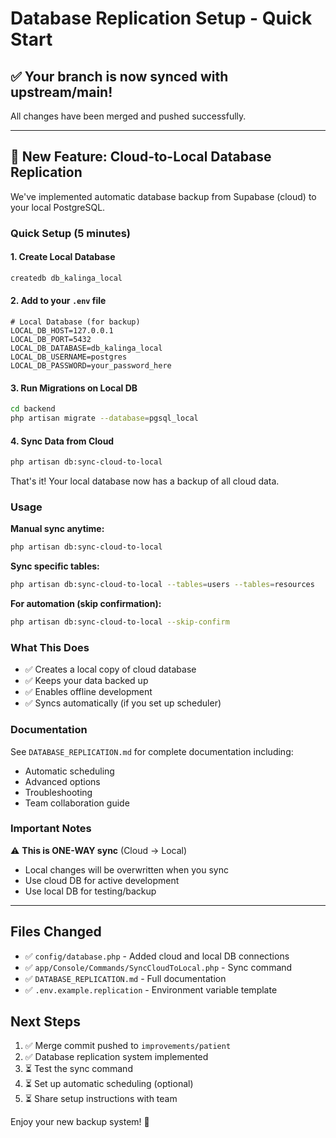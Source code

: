 # Database Replication Setup - Quick Start

## ✅ Your branch is now synced with upstream/main!

All changes have been merged and pushed successfully.

---

## 🔄 New Feature: Cloud-to-Local Database Replication

We've implemented automatic database backup from Supabase (cloud) to your local PostgreSQL.

### Quick Setup (5 minutes)

#### 1. Create Local Database

```bash
createdb db_kalinga_local
```

#### 2. Add to your `.env` file

```env
# Local Database (for backup)
LOCAL_DB_HOST=127.0.0.1
LOCAL_DB_PORT=5432
LOCAL_DB_DATABASE=db_kalinga_local
LOCAL_DB_USERNAME=postgres
LOCAL_DB_PASSWORD=your_password_here
```

#### 3. Run Migrations on Local DB

```bash
cd backend
php artisan migrate --database=pgsql_local
```

#### 4. Sync Data from Cloud

```bash
php artisan db:sync-cloud-to-local
```

That's it! Your local database now has a backup of all cloud data.

### Usage

**Manual sync anytime:**

```bash
php artisan db:sync-cloud-to-local
```

**Sync specific tables:**

```bash
php artisan db:sync-cloud-to-local --tables=users --tables=resources
```

**For automation (skip confirmation):**

```bash
php artisan db:sync-cloud-to-local --skip-confirm
```

### What This Does

- ✅ Creates a local copy of cloud database
- ✅ Keeps your data backed up
- ✅ Enables offline development
- ✅ Syncs automatically (if you set up scheduler)

### Documentation

See `DATABASE_REPLICATION.md` for complete documentation including:

- Automatic scheduling
- Advanced options
- Troubleshooting
- Team collaboration guide

### Important Notes

⚠️ **This is ONE-WAY sync** (Cloud → Local)

- Local changes will be overwritten when you sync
- Use cloud DB for active development
- Use local DB for testing/backup

---

## Files Changed

- ✅ `config/database.php` - Added cloud and local DB connections
- ✅ `app/Console/Commands/SyncCloudToLocal.php` - Sync command
- ✅ `DATABASE_REPLICATION.md` - Full documentation
- ✅ `.env.example.replication` - Environment variable template

## Next Steps

1. ✅ Merge commit pushed to `improvements/patient`
2. ✅ Database replication system implemented
3. ⏳ Test the sync command
4. ⏳ Set up automatic scheduling (optional)
5. ⏳ Share setup instructions with team

Enjoy your new backup system! 🎉
